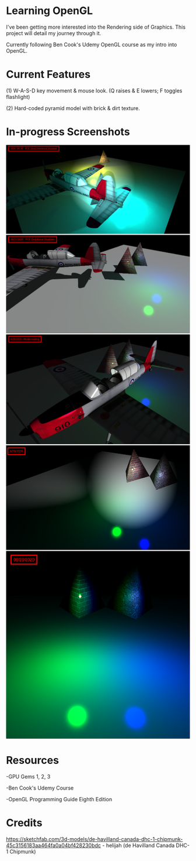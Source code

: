 # Learning OpenGL
I've been getting more interested into the Rendering side of Graphics. This project will detail my journey through it.

Currently following Ben Cook's Udemy OpenGL course as my intro into OpenGL.

# Current Features

(1) W-A-S-D key movement & mouse look. (Q raises & E lowers; F toggles flashlight)

(2) Hard-coded pyramid model with brick & dirt texture.

# In-progress Screenshots

![2020/09/05 - PCF_OmniDirectionalShadows](https://github.com/Shurkuris/OpenGL/blob/master/misc/snapshots/2020_09_5-PCF_OmniDirectionalShadows.png)
![2020/08/31 - PCF_DirectionalShadows](https://github.com/Shurkuris/OpenGL/blob/master/misc/snapshots/2020_08_31-PCF_DirectionalShadows.png)
![2020/08/29 - ModelLoading](https://github.com/Shurkuris/OpenGL/blob/master/misc/snapshots/2020_08_29-ModelLoading.png)
![2020/08/29 - SpotLights](https://github.com/Shurkuris/OpenGL/blob/master/misc/snapshots/2020_08_29-SpotLights.png)
![2020/08/28 - PointLights](https://github.com/Shurkuris/OpenGL/blob/master/misc/snapshots/2020_08_28-PointLights.png)

# Resources

-GPU Gems 1, 2, 3

-Ben Cook's Udemy Course

-OpenGL Programming Guide Eighth Edition

# Credits
https://sketchfab.com/3d-models/de-havilland-canada-dhc-1-chipmunk-45c3156183aa464fa0a04bf428230bdc - helijah (de Havilland Canada DHC-1 Chipmunk)
